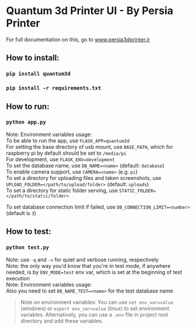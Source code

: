 # Quantum 3d Printer UI - By Persia Printer
For full documentation on this, go to www.persia3dprinter.ir

## How to install:
### `pip install quantum3d`
### `pip install -r requirements.txt`
## How to run:  
### `python app.py`
Note: Environment variables usage:  
To be able to run the app, use `FLASK_APP=quantum3d`  
For setting the base directory of usb mount, use `BASE_PATH`, which for raspberry pi by default should be set to `/media/pi`  
For development, use `FLASK_ENV=development`   
To set the database name, use `DB_NAME=<name>` (default: `database`)  
To enable camera support, use `CAMERA=<name>` (e.g. `pi`)  
To set a directory for uploading files and taken screenshots, use `UPLOAD_FOLDER=</path/to/upload/folder>` (default: `uploads`)  
To set a directory for static folder serving, use `STATIC_FOLDER=</path/to/static/folder>`  


To set database connection limit if failed, use `DB_CONNECTION_LIMIT=<number>` (default is `3`)

## How to test:  
### `python test.py`
Note: use `-q` and `-v` for quiet and verbose running, respectively  
Note: the only way you'd know that you're in test mode, if anywhere needed, is by `ENV_MODE=test` env var, which is set at the beginning of test execution  
Note: Environment variables usage:  
Also you need to set `DB_NAME_TEST=<name>` for the test database name

> Note on environment variables: You can use `set env_var=value` (windows) or `export env_var=value` (linux) to set environment variables. Alternatively, you can use a `.env` file in project root directory and add these variables.
